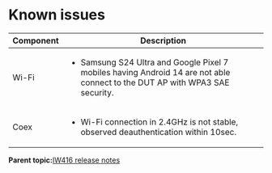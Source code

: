 # Known issues

|Component|Description|
|-----------|-------------|
|Wi-Fi|<ul><li> Samsung S24 Ultra and Google Pixel 7 mobiles having Android 14 are not able connect to the DUT AP with WPA3 SAE security.</li></ul>|
|Coex|<ul><li> Wi-Fi connection in 2.4GHz is not stable, observed deauthentication within 10sec.</li></ul>|

**Parent topic:**[IW416 release notes](../topics/iw416-release-notes.md)


